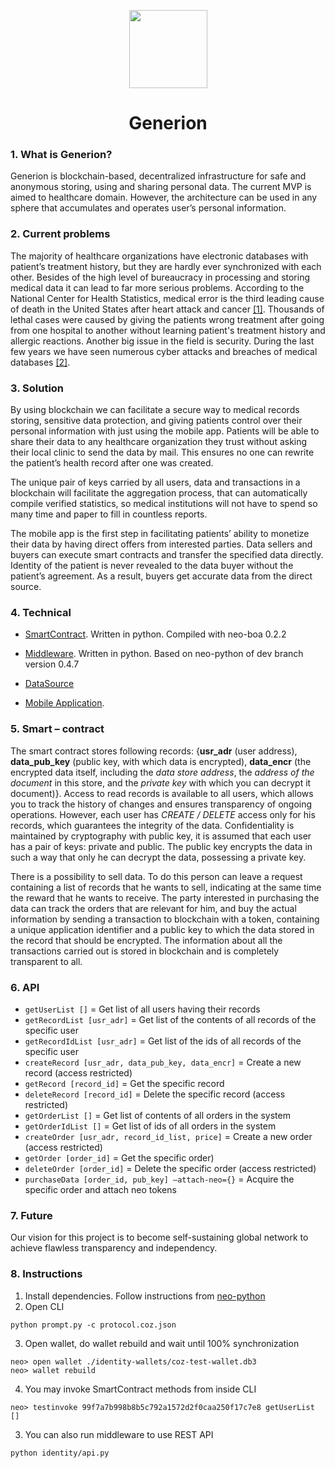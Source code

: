 <p align="center">
  <img
    src="https://avatars2.githubusercontent.com/u/36809299?s=200&v=4"
    width="125px;">
</p>

<h1 align="center">Generion</h1>

### 1.	What is Generion?

Generion is blockchain-based, decentralized infrastructure for safe and anonymous storing, using and sharing personal data. The current MVP is aimed to healthcare domain. However, the architecture can be used in any sphere that accumulates and operates user’s personal information.

### 2.	Current problems

The majority of healthcare organizations have electronic databases with patient’s treatment history, but they are hardly ever synchronized with each other. Besides of the high level of bureaucracy in processing and storing medical data it can lead to far more serious problems.
According to the National Center for Health Statistics, medical error is the third leading cause of death in the United States after heart attack and cancer [[1]](https://hub.jhu.edu/2016/05/03/medical-errors-third-leading-cause-of-death/).
Thousands of lethal cases were caused by giving the patients wrong treatment after going from one hospital to another without learning patient's treatment history and allergic reactions. 
Another big issue in the field is security. During the last few years we have seen numerous cyber attacks and breaches of medical databases [[2]](http://www.healthcareitnews.com/slideshow/biggest-healthcare-breaches-2017-so-far?page=1).

### 3.	Solution

By using blockchain we can facilitate a secure way to medical records storing, sensitive data protection, and giving patients control over their personal information with just using the mobile app. Patients will be able to share their data to any healthcare organization they trust without asking their local clinic to send the data by mail. 
This ensures no one can rewrite the patient’s health record after one was created. 

The unique pair of keys carried by all users, data and transactions in a blockchain will facilitate the aggregation process, that can automatically compile verified statistics, so medical institutions will not have to spend so many time and paper to fill in countless reports. 

The mobile app is the first step in facilitating patients’ ability to monetize their data by having direct offers from interested parties.
Data sellers and buyers can execute smart contracts and transfer the specified data directly. Identity of the patient is never revealed to the data buyer without the patient’s agreement. As a result, buyers get accurate data from the direct source. 

### 4.	Technical

- [SmartContract](https://github.com/ddi-lab/generion-middleware/blob/master/identity/sc/access-store.py). Written in python. Compiled with neo-boa 0.2.2

- [Middleware](https://github.com/ddi-lab/generion-middleware/blob/master/identity/api.py). Written in python. Based on neo-python of dev branch version 0.4.7

- [DataSource](https://github.com/ddi-lab/generion-datasource)

- [Mobile Application](https://github.com/ddi-lab/generion-mobileclient).

### 5.	 Smart – contract

The smart contract stores following records: {**usr_adr** (user address), **data_pub_key** (public key, with which data is encrypted), **data_encr** (the encrypted data itself, including the *data store address*, the *address of the document* in this store, and the *private key* with which you can decrypt it document)}. Access to read records is available to all users, which allows you to track the history of changes and ensures transparency of ongoing operations. However, each user has *CREATE / DELETE* access only for his records, which guarantees the integrity of the data. Confidentiality is maintained by cryptography with public key, it is assumed that each user has a pair of keys: private and public. The public key encrypts the data in such a way that only he can decrypt the data, possessing a private key.

There is a possibility to sell data. To do this person can leave a request containing a list of records that he wants to sell, indicating at the same time the reward that he wants to receive. The party interested in purchasing the data can track the orders that are relevant for him, and buy the actual information by sending a transaction to blockchain with a token, containing a unique application identifier and a public key to which the data stored in the record that should be encrypted. The information about all the transactions carried out is stored in blockchain and is completely transparent to all. 

### 6.	API 

- `getUserList []`	= Get list of all users having their records
- `getRecordList [usr_adr]` = Get list of the contents of all records of the specific user
- `getRecordIdList [usr_adr]` = Get list of the ids of all records of the specific user
- `createRecord [usr_adr, data_pub_key, data_encr]` = Create a new record (access restricted)
- `getRecord [record_id]` = Get the specific record
- `deleteRecord [record_id]` = Delete the specific record (access restricted)
- `getOrderList []` = Get list of contents of all orders in the system
- `getOrderIdList []` = Get list of ids of all orders in the system
- `createOrder [usr_adr, record_id_list, price]` = Create a new order (access restricted)
- `getOrder [order_id]` = Get the specific order)
- `deleteOrder [order_id]` = Delete the specific order (access restricted)
- `purchaseData [order_id, pub_key] –attach-neo={}` = Acquire the specific order and attach neo tokens

### 7.	Future

Our vision for this project is to become self-sustaining global network to achieve flawless transparency and independency.  

### 8.	Instructions

1. Install dependencies. Follow instructions from [neo-python](https://github.com/CityOfZion/neo-python)
2. Open CLI
```
python prompt.py -c protocol.coz.json
```
3. Open wallet, do wallet rebuild and wait until 100% synchronization
```
neo> open wallet ./identity-wallets/coz-test-wallet.db3
neo> wallet rebuild
```
4. You may invoke SmartContract methods from inside CLI
```
neo> testinvoke 99f7a7b998b8b5c792a1572d2f0caa250f17c7e8 getUserList []
```  
3. You can also run middleware to use REST API
``` 
python identity/api.py
```

